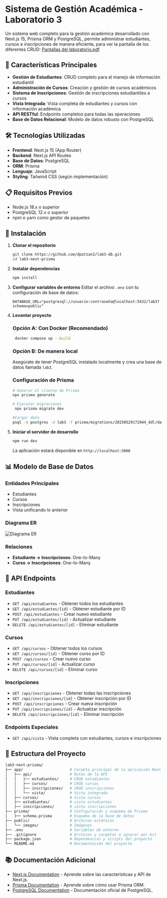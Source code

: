 # Sistema de Gestión Académica - Laboratorio 3

Un sistema web completo para la gestión académica desarrollado con Next.js 15, Prisma ORM y PostgreSQL, permite administrar estudiantes, cursos e inscripciones de manera eficiente, para ver la pantalla de los diferentes CRUD: [Pantallas del laboratorio.pdf](https://github.com/user-attachments/files/20515433/Pantallas.del.laboratorio.pdf)


## 🚀 Características Principales

- **Gestión de Estudiantes**: CRUD completo para el manejo de información estudiantil
- **Administración de Cursos**: Creación y gestión de cursos académicos
- **Sistema de Inscripciones**: Gestión de inscripciones estudiantiles a cursos
- **Vista Integrada**: Vista completa de estudiantes y cursos con información académica
- **API RESTful**: Endpoints completos para todas las operaciones
- **Base de Datos Relacional**: Modelo de datos robusto con PostgreSQL

## 🛠️ Tecnologías Utilizadas

- **Frontend**: Next.js 15 (App Router)
- **Backend**: Next.js API Routes
- **Base de Datos**: PostgreSQL
- **ORM**: Prisma
- **Lenguaje**: JavaScript
- **Styling**: Tailwind CSS (según implementación)

## 📋 Requisitos Previos

- Node.js 18.x o superior
- PostgreSQL 12.x o superior
- npm o yarn como gestor de paquetes

## 🔧 Instalación

1. **Clonar el repositorio**
   ```bash
   git clone https://github.com/dpatzan2/lab3-db.git
   cd lab3-next-prisma
   ```

2. **Instalar dependencias**
   ```bash
   npm install
   ```

3. **Configurar variables de entorno**
   Editar el archivo `.env` con tu configuración de base de datos:
   ```env
   DATABASE_URL="postgresql://usuario:contraseña@localhost:5432/lab3?schema=public"
   ```

4. **Levantar proyecto**

   ### Opción A: Con Docker (Recomendado)
   ```bash
    docker compose up --build
   ```

   ### Opción B: De manera local
   Asegúrate de tener PostgreSQL instalado localmente y crea una base de datos llamada `lab3`.

   ### Configuración de Prisma
   ```bash
   # Generar el cliente de Prisma
   npx prisma generate
   
   # Ejecutar migraciones
    npx prisma migrate dev 
   
   #Cargar data
   psql -U postgres -d lab3 -f prisma/migrations/20250529172944_ddl/data.sql
   ```

5. **Iniciar el servidor de desarrollo**
   ```bash
   npm run dev
   ```

   La aplicación estará disponible en `http://localhost:3000`

## 📊 Modelo de Base de Datos

### Entidades Principales

- Estudiantes
- Cursos
- Inscripciones
- Vista unificando lo anterior

### Diagrama ER
![Diagrama ER](https://github.com/user-attachments/assets/d45d565e-52cd-4aaf-8e0b-9c3b9b3d8b91)

### Relaciones

- **Estudiante → Inscripciones**: One-to-Many
- **Curso → Inscripciones**: One-to-Many

## 🔌 API Endpoints

### Estudiantes
- `GET /api/estudiantes` - Obtener todos los estudiantes
- `GET /api/estudiantes/[id]` - Obtener estudiante por ID
- `POST /api/estudiantes` - Crear nuevo estudiante
- `PUT /api/estudiantes/[id]` - Actualizar estudiante
- `DELETE /api/estudiantes/[id]` - Eliminar estudiante

### Cursos
- `GET /api/cursos` - Obtener todos los cursos
- `GET /api/cursos/[id]` - Obtener curso por ID
- `POST /api/cursos` - Crear nuevo curso
- `PUT /api/cursos/[id]` - Actualizar curso
- `DELETE /api/cursos/[id]` - Eliminar curso

### Inscripciones
- `GET /api/inscripciones` - Obtener todas las inscripciones
- `GET /api/inscripciones/[id]` - Obtener inscripción por ID
- `POST /api/inscripciones` - Crear nueva inscripción
- `PUT /api/inscripciones/[id]` - Actualizar inscripción
- `DELETE /api/inscripciones/[id]` - Eliminar inscripción

### Endpoints Especiales
- `GET /api/vista` - Vista completa con estudiantes, cursos e inscripciones

## 📁 Estructura del Proyecto

```bash
lab3-next-prisma/
├── app/                     # Carpeta principal de la aplicación Next.js
│   ├── api/                 # Rutas de la API
│   │   ├── estudiantes/     # CRUD estudiantes
│   │   ├── cursos/          # CRUD cursos
│   │   ├── inscripciones/   # CRUD inscripciones
│   │   └── vista/           # Vista integrada
│   ├── cursos/              # Vista cursos
│   ├── estudiantes/         # vista estudiantes
│   ├── inscripciones/       # vista inscripciones           
├── prisma/                  # Configuración y esquema de Prisma
│   ├── schema.prisma        # Esquema de la base de datos
├── public/                  # Archivos estáticos
│   └── images/              # Imágenes
├── .env                     # Variables de entorno
├── .gitignore               # Archivos y carpetas a ignorar por Git
├── package.json             # Dependencias y scripts del proyecto
└── README.md                # Documentación del proyecto
```

## 📚 Documentación Adicional

- [Next.js Documentation](https://nextjs.org/docs) - Aprende sobre las características y API de Next.js.
- [Prisma Documentation](https://www.prisma.io/docs) - Aprende sobre cómo usar Prisma ORM.
- [PostgreSQL Documentation](https://www.postgresql.org/docs/) - Documentación oficial de PostgreSQL.
